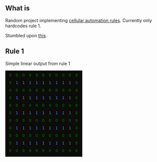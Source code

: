 ## What is

Random project implementing [cellular automation rules](https://en.wikipedia.org/wiki/Elementary_cellular_automaton). Currently only hardcodes rule 1.

Stumbled upon [this](https://mathworld.wolfram.com/Rule30.html).

## Rule 1

Simple linear output from rule 1

![](Screenshot%20from%202020-05-03%2016-16-46.png)